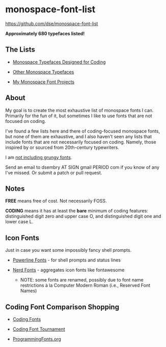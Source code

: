 # monospace-font-list

https://github.com/dse/monospace-font-list

**Approximately 680 typefaces listed!**

## The Lists

-   [Monospace Typefaces Designed for Coding](./coding.md)

-   [Other Monospace Typefaces](./other.md)

-   [My Monospace Font Projects](./mine.md)

## About

My goal is to create the most exhaustive list of monospace fonts I
can.  Primarily for the fun of it, but sometimes I like to use fonts
that are not focused on coding.

I've found a few lists here and there of coding-focused monospace
fonts, but none of them are exhaustive, and I also haven't seen any
lists that include fonts that are not necessarily focused on coding.
Namely, those inspired by or sourced from 20th-century typewriters.

I am [not including grungy fonts](./grungy.md).

Send an email to dsembry AT SIGN gmail PERIOD com if you know of any
I've missed.  Or submit a patch or pull request.

## Notes

**FREE** means free of cost.  Not necessarily FOSS.

**CODING** means it has at least the **bare** minimum of coding
features: distinguished digit zero and upper case O, and distinguished
digit one and lower case L.

## Icon Fonts

Just in case you want some impossibly fancy shell prompts.

-   [Powerline Fonts](https://github.com/powerline/fonts) - for shell
    prompts and status lines

-   [Nerd Fonts](https://www.nerdfonts.com/) - aggregates icon fonts
    like fontawesome
    -   NOTE: some fonts are renamed, possibly due to font name
        restrictions à la Computer Modern Roman (i.e., Reserved Font
        Names)

## Coding Font Comparison Shopping

-   [Coding Fonts](https://hackingcpp.com/dev/coding_fonts.html)

-   [Coding Font Tournament](https://www.codingfont.com/)

-   [ProgrammingFonts.org](https://app.programmingfonts.org/)
